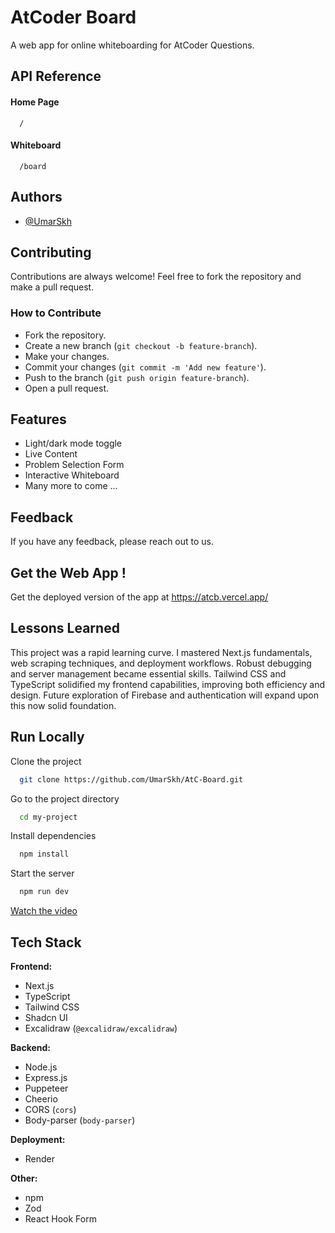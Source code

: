 
# AtCoder Board

A web app for online whiteboarding for AtCoder Questions.


## API Reference

#### Home Page

```
  /
```

#### Whiteboard

```
  /board
```



## Authors

- [@UmarSkh](https://github.com/UmarSkh)



## Contributing

Contributions are always welcome! Feel free to fork the repository and make a pull request.

### How to Contribute
- Fork the repository.
- Create a new branch (```git checkout -b feature-branch```).
- Make your changes.
- Commit your changes (```git commit -m 'Add new feature'```).
- Push to the branch (```git push origin feature-branch```).
- Open a pull request.


## Features

- Light/dark mode toggle
- Live Content
- Problem Selection Form
- Interactive Whiteboard
- Many more to come ...


## Feedback

If you have any feedback, please reach out to us.


## Get the Web App !

Get the deployed version of the app at https://atcb.vercel.app/
## Lessons Learned

This project was a rapid learning curve. I mastered Next.js fundamentals, web scraping techniques, and deployment workflows. Robust debugging and server management became essential skills. Tailwind CSS and TypeScript solidified my frontend capabilities, improving both efficiency and design. Future exploration of Firebase and authentication will expand upon this now solid foundation.


## Run Locally

Clone the project

```bash
  git clone https://github.com/UmarSkh/AtC-Board.git
```

Go to the project directory

```bash
  cd my-project
```

Install dependencies

```bash
  npm install
```

Start the server

```bash
  npm run dev
```

[Watch the video](videos/my_video.mp4)
## Tech Stack

**Frontend:**

* Next.js
* TypeScript
* Tailwind CSS
* Shadcn UI
* Excalidraw (`@excalidraw/excalidraw`)

**Backend:**

* Node.js
* Express.js
* Puppeteer
* Cheerio
* CORS (`cors`)
* Body-parser (`body-parser`)

**Deployment:**

* Render

**Other:**

* npm
* Zod
* React Hook Form